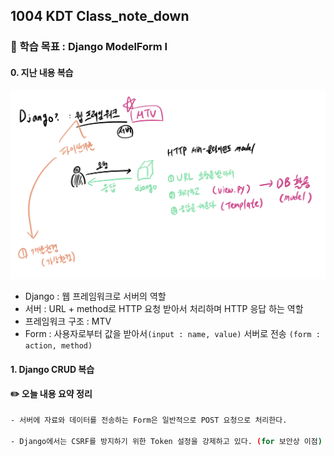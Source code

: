 ## 1004 KDT Class_note_down

### 🎯 학습 목표 : Django ModelForm I

#### 0. 지난 내용 복습

![1004](221004.assets/1004.jpg)

- Django : 웹 프레임워크로 서버의 역할
- 서버 : URL + method로 HTTP 요청 받아서 처리하며 HTTP 응답 하는 역할
- 프레임워크 구조  : MTV
- Form : 사용자로부터 값을 받아서`(input : name, value)` 서버로 전송 `(form : action, method)` 



#### 1. Django CRUD 복습







#### ✏️ 오늘 내용 요약 정리

```bash
- 서버에 자료와 데이터를 전송하는 Form은 일반적으로 POST 요청으로 처리한다.

- Django에서는 CSRF를 방지하기 위한 Token 설정을 강제하고 있다. (for 보안상 이점)
```

